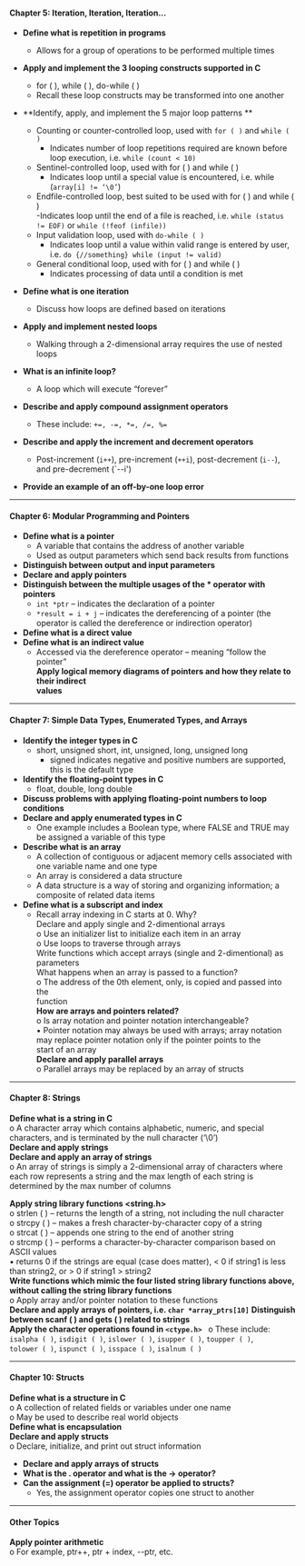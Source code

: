 #### Chapter 5: Iteration, Iteration, Iteration...  

- **Define what is repetition in programs**
	- Allows for a group of operations to be performed multiple times

- **Apply and implement the 3 looping constructs supported in C**
	- for ( ), while ( ), do-while ( ) 
	- Recall these loop constructs may be transformed into one another  

- **Identify, apply, and implement the 5 major loop patterns **
	- Counting or counter-controlled loop, used with `for ( )` and `while ( )`  
		- Indicates number of loop repetitions required are known before loop execution, i.e. `while (count < 10)`
	- Sentinel-controlled loop, used with for ( ) and while ( )  
		- Indicates loop until a special value is encountered, i.e. while  (`array[i] != ‘\0’`)  
	- Endfile-controlled loop, best suited to be used with for ( ) and while ( )  
		-Indicates loop until the end of a file is reached, i.e. `while (status  != EOF)` or `while (!feof (infile))`  
	- Input validation loop, used with `do-while ( )` 
		- Indicates loop until a value within valid range is entered by user, i.e. `do {//something} while (input != valid)`
	- General conditional loop, used with for ( ) and while ( )  
		- Indicates processing of data until a condition is met 

- **Define what is one iteration**
	- Discuss how loops are defined based on iterations

- **Apply and implement nested loops**
	- Walking through a 2-dimensional array requires the use of nested loops  

- **What is an infinite loop?**
	- A loop which will execute “forever”  
- **Describe and apply compound assignment operators** 
	- These include: `+=, -=, *=, /=, %=`
- **Describe and apply the increment and decrement operators**  
	- Post-increment (`i++`), pre-increment (`++i`), post-decrement (`i--`), and pre-decrement 
	(`--i')  
- **Provide an example of an off-by-one loop error**

___

#### Chapter 6: Modular Programming and Pointers  

- **Define what is a pointer**
	- A variable that contains the address of another variable  
	- Used as output parameters which send back results from functions  
- **Distinguish between output and input parameters**  
- **Declare and apply pointers**  
- **Distinguish between the multiple usages of the * operator with pointers**  
	- `int *ptr` – indicates the declaration of a pointer  
	- `*result = i + j` – indicates the dereferencing of a pointer (the operator is called the dereference or indirection operator)  
- **Define what is a direct value**
- **Define what is an indirect value**  
	- Accessed via the dereference operator – meaning “follow the pointer”  
**Apply logical memory diagrams of pointers and how they relate to their indirect  
values**  

____

#### Chapter 7: Simple Data Types, Enumerated Types, and Arrays  

- **Identify the integer types in C**  
	- short, unsigned short, int, unsigned, long, unsigned long  
		- signed indicates negative and positive numbers are supported, this is the default type  
- **Identify the floating-point types in C** 
	- float, double, long double  
- **Discuss problems with applying floating-point numbers to loop conditions**  
- **Declare and apply enumerated types in C**  
	-  One example includes a Boolean type, where FALSE and TRUE may be assigned a variable of this type  
- **Describe what is an array**  
	- A collection of contiguous or adjacent memory cells associated with one variable name and one type  
	- An array is considered a data structure  
	- A data structure is a way of storing and organizing information; a composite of related data items  
- **Define what is a subscript and index**  
	- Recall array indexing in C starts at 0. Why?  
Declare and apply single and 2-dimentional arrays  
o Use an initializer list to initialize each item in an array  
o Use loops to traverse through arrays  
Write functions which accept arrays (single and 2-dimentional) as parameters  
What happens when an array is passed to a function?  
o The address of the 0th element, only, is copied and passed into the  
function  
**How are arrays and pointers related?**  
o Is array notation and pointer notation interchangeable?  
▪ Pointer notation may always be used with arrays; array notation  
may replace pointer notation only if the pointer points to the  
start of an array  
**Declare and apply parallel arrays**  
o Parallel arrays may be replaced by an array of structs  

___

#### Chapter 8: Strings  

**Define what is a string in C**  
o A character array which contains alphabetic, numeric, and special  
characters, and is terminated by the null character (‘\0’)  
**Declare and apply strings**  
**Declare and apply an array of strings**  
o An array of strings is simply a 2-dimensional array of characters where  
each row represents a string and the max length of each string is  
determined by the max number of columns

**Apply string library functions <string.h>**  
o strlen ( ) – returns the length of a string, not including the null character  
o strcpy ( ) – makes a fresh character-by-character copy of a string  
o strcat ( ) – appends one string to the end of another string  
o strcmp ( ) – performs a character-by-character comparison based on ASCII values  
▪ returns 0 if the strings are equal (case does matter), < 0 if string1 is less than string2, or > 0 if string1 > string2  
**Write functions which mimic the four listed string library functions above, without calling the string library functions**  
o Apply array and/or pointer notation to these functions  
**Declare and apply arrays of pointers, i.e. `char *array_ptrs[10]`** 
**Distinguish between scanf ( ) and gets ( ) related to strings**  
**Apply the character operations found in `<ctype.h> `** 
o These include: `isalpha ( )`, `isdigit ( )`, `islower ( )`, `isupper ( )`, `toupper ( )`,  
`tolower ( )`, `ispunct ( )`, `isspace ( )`, `isalnum ( )`  

___

#### Chapter 10: Structs  

**Define what is a structure in C**  
o A collection of related fields or variables under one name  
o May be used to describe real world objects  
**Define what is encapsulation**  
**Declare and apply structs**  
o Declare, initialize, and print out struct information  
- **Declare and apply arrays of structs**  
- **What is the . operator and what is the -> operator?**  
- **Can the assignment (=) operator be applied to structs?**  
	- Yes, the assignment operator copies one struct to another  

___
#### Other Topics  

**Apply pointer arithmetic**  
o For example, ptr++, ptr + index, --ptr, etc.